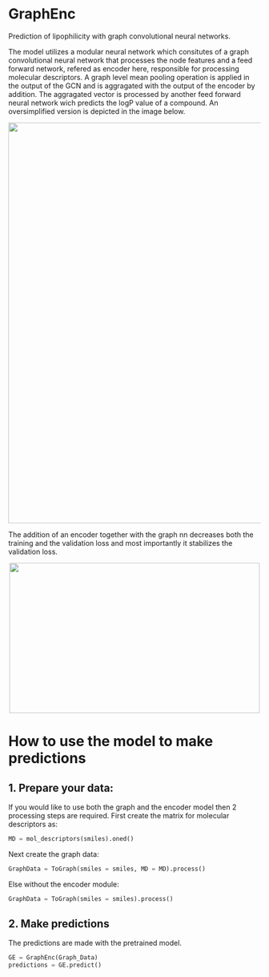 # GraphEnc
Prediction of lipophilicity with graph convolutional neural networks.

The model utilizes a modular neural network which consitutes of a graph convolutional neural network that processes the node features and a feed forward network, refered as encoder here, responsible for processing molecular descriptors. A graph level mean pooling operation is applied in the output of the GCN and is aggragated with the output of the encoder by addition. The aggragated vector is processed by another feed forward neural network wich predicts the logP value of a compound. An oversimplified version is depicted in the image below.

<p align="center">
  <img src="https://github.com/ToniaMera/GraphEnc/assets/77622398/e347f711-df97-4a50-a25a-cd955076adfc" width="800" height="800">
</p>

The addition of an encoder together with the graph nn decreases both the training and the validation loss and most importantly it stabilizes the validation loss.

<p align="center">
    <img src="https://github.com/ToniaMera/GraphEnc/assets/77622398/a6fa83d4-5654-44c3-b9f9-40a61308adef" width="500" height="300">
</p>

# How to use the model to make predictions
## 1. Prepare your data:

If you would like to use both the graph and the encoder model then 2 processing steps are required. First create the matrix for molecular descriptors as:

```python
MD = mol_descriptors(smiles).oned()
```

Next create the graph data:

```python
GraphData = ToGraph(smiles = smiles, MD = MD).process()  
```

Else without the encoder module:

```python
GraphData = ToGraph(smiles = smiles).process()  
```
## 2. Make predictions 

The predictions are made with the pretrained model.

```python
GE = GraphEnc(Graph_Data)
predictions = GE.predict()
```


